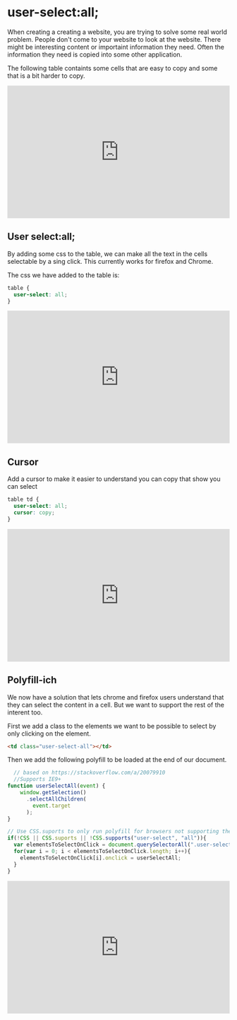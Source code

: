 # user-select:all;

When creating a creating a website, you are trying to solve some real world problem. People don't come to your website to look at the website. There might be interesting content or importaint information they need. Often the information they need is copied into some other application.

The following table containts some cells that are easy to copy and some that is a bit harder to copy.

<iframe height="300" style="width: 100%;" scrolling="no" title="css/user-select/1" src="https://codepen.io/dagfs/embed/abbXmyG?height=300&theme-id=default&default-tab=result" frameborder="no" allowtransparency="true" allowfullscreen="true">
  See the Pen <a href='https://codepen.io/dagfs/pen/abbXmyG'>css/user-select/1</a> by Dag
  (<a href='https://codepen.io/dagfs'>@dagfs</a>) on <a href='https://codepen.io'>CodePen</a>.
</iframe>

## User select:all;

By adding some css to the table, we can make all the text in the cells selectable by a sing click. This currently works for firefox and Chrome.

The css we have added to the table is:

```css
table {
  user-select: all;
}
```

<iframe height="300" style="width: 100%;" scrolling="no" title="css/user-select/2" src="https://codepen.io/dagfs/embed/gOOqwGY?height=300&theme-id=default&default-tab=result" frameborder="no" allowtransparency="true" allowfullscreen="true">
  See the Pen <a href='https://codepen.io/dagfs/pen/gOOqwGY'>css/user-select/2</a> by Dag
  (<a href='https://codepen.io/dagfs'>@dagfs</a>) on <a href='https://codepen.io'>CodePen</a>.
</iframe>

## Cursor

Add a cursor to make it easier to understand you can copy that show you can select

```css
table td {
  user-select: all;
  cursor: copy;
}
```

<iframe height="300" style="width: 100%;" scrolling="no" title="css/user-select/3" src="https://codepen.io/dagfs/embed/mddvrBZ?height=300&theme-id=default&default-tab=result" frameborder="no" allowtransparency="true" allowfullscreen="true">
  See the Pen <a href='https://codepen.io/dagfs/pen/mddvrBZ'>css/user-select/3</a> by Dag
  (<a href='https://codepen.io/dagfs'>@dagfs</a>) on <a href='https://codepen.io'>CodePen</a>.
</iframe>

## Polyfill-ich

We now have a solution that lets chrome and firefox users understand that they can select the content in a cell. But we want to support the rest of the interent too.

First we add a class to the elements we want to be possible to select by only clicking on the element.

```html
<td class="user-select-all"></td>
```

Then we add the following polyfill to be loaded at the end of our document.

```js
  // based on https://stackoverflow.com/a/20079910
  //Supports IE9+
function userSelectAll(event) {
    window.getSelection()
      .selectAllChildren(
        event.target
      );
}

// Use CSS.suports to only run polyfill for browsers not supporting the property
if(!CSS || CSS.suports || !CSS.supports("user-select", "all")){
  var elementsToSelectOnClick = document.querySelectorAll(".user-select-all");
  for(var i = 0; i < elementsToSelectOnClick.length; i++){
    elementsToSelectOnClick[i].onclick = userSelectAll;
  }
}

```

<iframe height="300" style="width: 100%;" scrolling="no" title="css/user-select/4" src="https://codepen.io/dagfs/embed/NWWoRzR?height=300&theme-id=default&default-tab=result" frameborder="no" allowtransparency="true" allowfullscreen="true">
  See the Pen <a href='https://codepen.io/dagfs/pen/NWWoRzR'>css/user-select/4</a> by Dag
  (<a href='https://codepen.io/dagfs'>@dagfs</a>) on <a href='https://codepen.io'>CodePen</a>.
</iframe>

